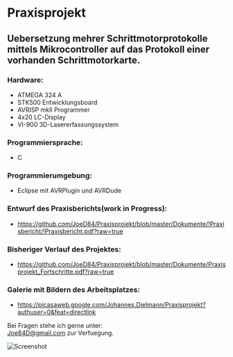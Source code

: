 # Praxisprojekt #

## Uebersetzung mehrer Schrittmotorprotokolle mittels Mikrocontroller auf das Protokoll einer vorhanden Schrittmotorkarte.

### Hardware:

*	ATMEGA 324 A
*	STK500 Entwicklungsboard
* AVRISP mkII Programmer
* 4x20 LC-Display 
* VI-900 3D-Lasererfassungssystem

### Programmiersprache: 

* C

### Programmierumgebung:

* Eclipse mit AVRPlugin und AVRDude

### Entwurf des Praxisberichts(**work in Progress**):
* https://github.com/JoeD84/Praxisprojekt/blob/master/Dokumente/!Praxisbericht/!Praxisbericht.pdf?raw=true

### Bisheriger Verlauf des Projektes:
* https://github.com/JoeD84/Praxisprojekt/blob/master/Dokumente/Praxisprojekt_Fortschritte.pdf?raw=true

### Galerie mit Bildern des Arbeitsplatzes:
* https://picasaweb.google.com/Johannes.Dielmann/Praxisprojekt?authuser=0&feat=directlink

Bei Fragen stehe ich gerne unter:<br />
<Joe84D@gmail.com>
zur Verfuegung.

![Screenshot](https://lh5.googleusercontent.com/-3DdKukSgjJs/TuCvp-5xpEI/AAAAAAAALDs/eeFK-buyE2Q/s800/IMG_20111207_191907.jpg)

